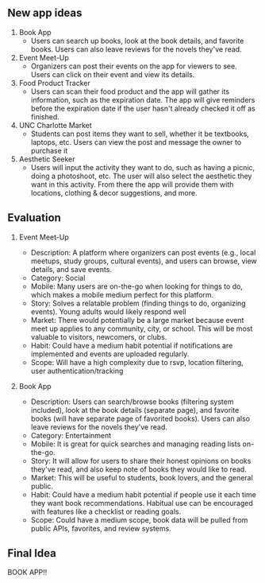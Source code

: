 ## New app ideas

1. Book App
    - Users can search up books, look at the book details, and favorite books. Users can also leave reviews for the novels they've read.
3. Event Meet-Up
    - Organizers can post their events on the app for viewers to see. Users can click on their event and view its
details.
3. Food Product Tracker
    - Users can scan their food product and the app will
gather its information, such as the expiration date. The
app will give reminders before the expiration date if the user hasn't already checked it off as finished.
4. UNC Charlotte Market
    - Students can post items they want to sell, whether it be textbooks, laptops, etc. Users can view the post and message the owner to purchase it
5. Aesthetic Seeker
    - Users will input the activity they want to do, such as having a picnic, doing a photoshoot, etc. The user will also select the aesthetic they want in this activity. From there the app will provide them with locations, clothing & decor suggestions, and more.

## Evaluation

1. Event Meet-Up
    - Description: A platform where organizers can post events (e.g., local meetups, study groups, cultural events), and users can browse, view details, and save events.
    - Category: Social
    - Mobile: Many users are on-the-go when looking for things to do, which makes a mobile medium perfect for this platform.
    - Story: Solves a relatable problem (finding things to do, organizing events). Young adults would likely respond well
    - Market: There would potentially be a large market because event meet up applies to any community, city, or school. This will be most valuable to visitors, newcomers, or clubs.
    - Habit: Could have a medium habit potential if notifications are implemented and events are uploaded regularly.
    - Scope: Will have a high complexity due to rsvp, location filtering, user authentication/tracking

2. Book App
    - Description: Users can search/browse books (filtering system included), look at the book details (separate page), and favorite books (will have separate page of favorited books). Users can also leave reviews for the novels they've read.
    - Category: Entertainment
    - Mobile: It is great for quick searches and managing reading lists on-the-go.
    - Story: It will allow for users to share their honest opinions on books they've read, and also keep note of books they would like to read.
    - Market: This will be useful to students, book lovers, and the general public. 
    - Habit: Could have a medium habit potential if people use it each time they want book recommendations. Habitual use can be encouraged with features like a checklist or reading goals.
    - Scope: Could have a medium scope, book data will be pulled from public APIs, favorites, and review systems.

## Final Idea

BOOK APP!!
